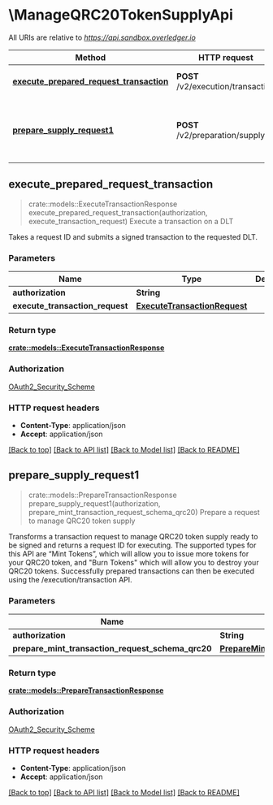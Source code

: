# \ManageQRC20TokenSupplyApi

All URIs are relative to *https://api.sandbox.overledger.io*

Method | HTTP request | Description
------------- | ------------- | -------------
[**execute_prepared_request_transaction**](ManageQRC20TokenSupplyApi.md#execute_prepared_request_transaction) | **POST** /v2/execution/transaction | Execute a transaction on a DLT
[**prepare_supply_request1**](ManageQRC20TokenSupplyApi.md#prepare_supply_request1) | **POST** /v2/preparation/supply | Prepare a request to manage QRC20 token supply



## execute_prepared_request_transaction

> crate::models::ExecuteTransactionResponse execute_prepared_request_transaction(authorization, execute_transaction_request)
Execute a transaction on a DLT

Takes a request ID and submits a signed transaction to the requested DLT.

### Parameters


Name | Type | Description  | Required | Notes
------------- | ------------- | ------------- | ------------- | -------------
**authorization** | **String** |  | [required] |
**execute_transaction_request** | [**ExecuteTransactionRequest**](ExecuteTransactionRequest.md) |  | [required] |

### Return type

[**crate::models::ExecuteTransactionResponse**](ExecuteTransactionResponse.md)

### Authorization

[OAuth2_Security_Scheme](../README.md#OAuth2_Security_Scheme)

### HTTP request headers

- **Content-Type**: application/json
- **Accept**: application/json

[[Back to top]](#) [[Back to API list]](../README.md#documentation-for-api-endpoints) [[Back to Model list]](../README.md#documentation-for-models) [[Back to README]](../README.md)


## prepare_supply_request1

> crate::models::PrepareTransactionResponse prepare_supply_request1(authorization, prepare_mint_transaction_request_schema_qrc20)
Prepare a request to manage QRC20 token supply

Transforms a transaction request to manage QRC20 token supply ready to be signed and returns a request ID for executing. The supported types for this API are “Mint Tokens”, which will allow you to issue more tokens for your QRC20 token, and \"Burn Tokens\" which will allow you to destroy your QRC20 tokens. Successfully prepared transactions can then be executed using the /execution/transaction API.

### Parameters


Name | Type | Description  | Required | Notes
------------- | ------------- | ------------- | ------------- | -------------
**authorization** | **String** |  | [required] |
**prepare_mint_transaction_request_schema_qrc20** | [**PrepareMintTransactionRequestSchemaQrc20**](PrepareMintTransactionRequestSchemaQrc20.md) |  | [required] |

### Return type

[**crate::models::PrepareTransactionResponse**](PrepareTransactionResponse.md)

### Authorization

[OAuth2_Security_Scheme](../README.md#OAuth2_Security_Scheme)

### HTTP request headers

- **Content-Type**: application/json
- **Accept**: application/json

[[Back to top]](#) [[Back to API list]](../README.md#documentation-for-api-endpoints) [[Back to Model list]](../README.md#documentation-for-models) [[Back to README]](../README.md)

